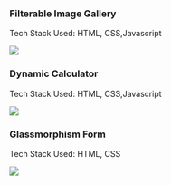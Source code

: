 <h3>Filterable Image Gallery</h3>
<p>Tech Stack Used: HTML, CSS,Javascript</p>
<img src="https://github.com/sathisuma/projects/assets/164530377/47cc58e8-90f0-4789-8d4b-c910cce4f4c3">
<h3>Dynamic Calculator</h3>
<p>Tech Stack Used: HTML, CSS,Javascript</p>
<img src="https://github.com/sathisuma/projects/assets/164530377/a03145d4-9f35-4e94-aa13-cdc539ceca35">
<h3>Glassmorphism Form</h3>
<p>Tech Stack Used: HTML, CSS</p>
<img src="https://github.com/sathisuma/projects/assets/164530377/5b1109fd-54bf-4134-add7-564998a8f9e7">

